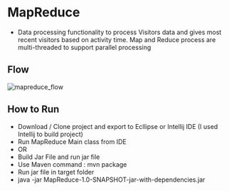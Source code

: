 # MapReduce
- Data processing functionality to process Visitors data and gives most recent visitors based on activity time. Map and Reduce process are multi-threaded to support parallel processing
## Flow
![mapreduce_flow](https://user-images.githubusercontent.com/32476754/36344199-8c90cc70-13cb-11e8-9df3-88205c553e0a.png)
## How to Run
- Download / Clone project and export to Ecllipse or Intellij IDE (I used Intellij to build project)
- Run MapReduce Main class from IDE
- OR
- Build Jar File and run jar file
- Use Maven command : mvn package
- Run jar file in target folder
- java -jar MapReduce-1.0-SNAPSHOT-jar-with-dependencies.jar 
